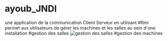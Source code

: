 # ayoub_JNDI
une application de la communication Client Serveur en utilisant #Rmi 
permet aux utilisateurs de gérer les machines et les salles au sein d'une installation
#gestion des salles
![gestion des salles](https://github.com/Ayoubelmaghraoui/ayoub_JNDI/assets/122055457/8a499df6-6587-49dc-8cf7-ac667ee7f985)
#gestion des machines
